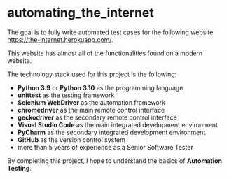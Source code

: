 # automating_the_internet

The goal is to fully write automated test cases for the following website https://the-internet.herokuapp.com/.

This website has almost all of the functionalities found on a modern website.

The technology stack used for this project is the following:

- **Python 3.9** or **Python 3.10** as the programming language
- **unittest** as the testing framework
- **Selenium WebDriver** as the automation framework
- **chromedriver** as the main remote control interface
- **geckodriver** as the secondary remote control interface
- **Visual Studio Code** as the main integrated development environment
- **PyCharm** as the secondary integrated development environment
- **GitHub** as the version control system
- more than 5 years of experience as a Senior Software Tester

By completing this project, I hope to understand the basics of **Automation Testing**.
